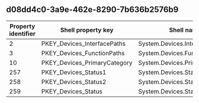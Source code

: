 ## d08dd4c0-3a9e-462e-8290-7b636b2576b9

Property identifier | Shell property key | Shell name | Alias
--- | --- | --- | ---
2 | PKEY_Devices_InterfacePaths | System.Devices.InterfacePaths | 
3 | PKEY_Devices_FunctionPaths | System.Devices.FunctionPaths | 
10 | PKEY_Devices_PrimaryCategory | System.Devices.PrimaryCategory | 
257 | PKEY_Devices_Status1 | System.Devices.Status1 | 
258 | PKEY_Devices_Status2 | System.Devices.Status2 | 
259 | PKEY_Devices_Status | System.Devices.Status | 

